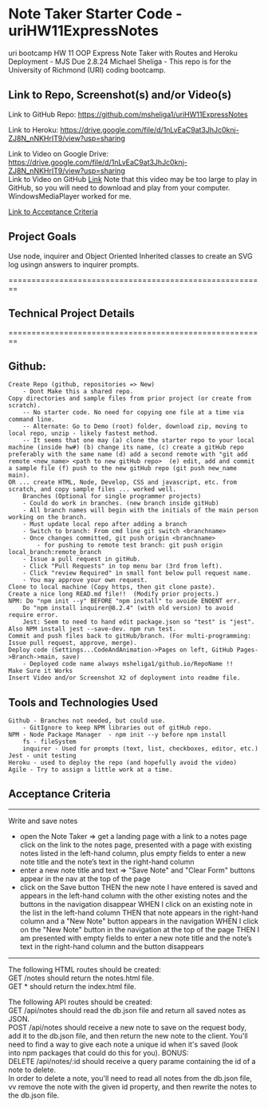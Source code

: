 # Note Taker Starter Code - uriHW11ExpressNotes
uri bootcamp HW 11 OOP Express Note Taker with Routes and Heroku Deployment - MJS Due 2.8.24
Michael Sheliga - This repo is for the University of Richmond (URI) coding bootcamp.   

## Link to Repo, Screenshot(s) and/or Video(s)
Link to GitHub Repo: https://github.com/msheliga1/uriHW11ExpressNotes      
<!---  Link to deployed github.io site. https://msheliga1.github.io/uriHW9NodeReadmeGen --->  
Link to Heroku: https://drive.google.com/file/d/1nLvEaC9at3JhJc0knj-ZJ8N_nNKHrIT9/view?usp=sharing  

Link to Video on Google Drive: https://drive.google.com/file/d/1nLvEaC9at3JhJc0knj-ZJ8N_nNKHrIT9/view?usp=sharing  
Link to Video on GitHub [Link](./examples/hw10LogoGenSheliga.webm)   Note that this video may be too large to play in GitHub, so you will need to download and play from your computer. WindowsMediaPlayer worked for me.   

[Link to Acceptance Criteria ](#acceptance-criteria)   

## Project Goals     
Use node, inquirer and Object Oriented Inherited classes  to create an SVG log usingn answers to inquirer prompts.  

========================================================   
## Technical Project Details    
========================================================    
## Github:   
    Create Repo (github, repositories => New)   
        - Dont Make this a shared repo.  
    Copy directories and sample files from prior project (or create from scratch).  
        -- No starter code. No need for copying one file at a time via command line.  
        -- Alternate: Go to Demo (root) folder, download zip, moving to local repo, unzip - likely fastest method.     
        -- It seems that one may (a) clone the starter repo to your local machine (inside hw#) (b) change its name, (c) create a gitHub repo preferably with the same name (d) add a second remote with "git add remote <new_name> <path to new gitHub repo>  (e) edit, add and commit a sample file (f) push to the new gitHub repo (git push new_name main). 
    OR ... create HTML, Node, Develop, CSS and javascript, etc. from scratch, and copy sample files ... worked well.
        Branches (Optional for single programmer projects)  
        - Could do work in branches. (new branch inside gitHub)    
        - All branch names will begin with the initials of the main person working on the branch.  
        - Must update local repo after adding a branch  
        - Switch to branch: From cmd line git switch <branchname>   
        - Once changes committed, git push origin <branchname>  
            - for pushing to remote test branch: git push origin local_branch:remote_branch  
        - Issue a pull request in gitHub.  
        - Click "Pull Requests" in top menu bar (3rd from left).  
        - Click "review Required" in small font below pull request name.  
        - You may approve your own request.  
    Clone to local machine (Copy https, then git clone paste).    
    Create a nice long READ.md file!!  (Modify prior projects.)   
    NPM: Do "npm init --y" BEFORE "npm install" to avoide ENOENT err.
        Do "npm install inquirer@8.2.4" (with old version) to avoid require error.
        Jest: Seem to need to hand edit package.json so "test" is "jest".  Also NPM install jest --save-dev. npm run test.
    Commit and push files back to gitHub/branch. (For multi-programming: Issue pull request, approve, merge).  
    Deploy code (Settings...CodeAndAnimation->Pages on left, GitHub Pages->Branch->main, save)  
        - Deployed code name always msheliga1/github.io/RepoName !!  
    Make Sure it Works   
    Insert Video and/or Screenshot X2 of deployment into readme file. 
  
## Tools and Technologies Used   
    Github - Branches not needed, but could use.  
        - GitIgnore to keep NPM libraries out of gitHub repo.  
    NPM - Node Package Manager  - npm init --y before npm install
        fs - fileSystem    
        inquirer - Used for prompts (text, list, checkboxes, editor, etc.)   
    Jest - unit testing  
    Heroku - used to deploy the repo (and hopefully avoid the video)
    Agile - Try to assign a little work at a time.   

## Acceptance Criteria   
-----------------------   
Write and save notes
- open the Note Taker => get a landing page with a link to a notes page
click on the link to the notes page, presented with a page with existing notes listed in the left-hand column, plus empty fields to enter a new note title and the note’s text in the right-hand column
- enter a new note title and text => "Save Note" and "Clear Form" buttons appear in the nav at the top of the page
- click on the Save button THEN the new note I have entered is saved and appears in the left-hand column with the other existing notes and the buttons in the navigation disappear
WHEN I click on an existing note in the list in the left-hand column
    THEN that note appears in the right-hand column and a "New Note" button appears in the navigation
WHEN I click on the "New Note" button in the navigation at the top of the page
    THEN I am presented with empty fields to enter a new note title and the note’s text in the right-hand column and the button disappears   
-----------  
The following HTML routes should be created:  
    GET /notes should return the notes.html file.  
    GET * should return the index.html file.  
  
The following API routes should be created:  
    GET /api/notes should read the db.json file and return all saved notes as JSON.   
    POST /api/notes should receive a new note to save on the request body, add it to the db.json file, and then   return the new note to the client. You'll need to find a way to give each note a unique id when it's saved (look   
    into npm packages that could do this for you).
BONUS:   
    DELETE /api/notes/:id should receive a query parame containing the id of a note to delete.   
    In order to delete a note, you'll need to read all notes from the db.json file, vv
    remove the note with the given id property, and then rewrite the notes to the db.json file.
